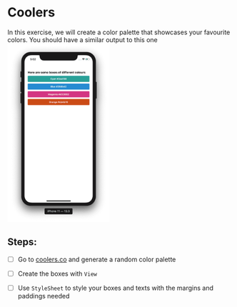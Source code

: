 # Coolers

In this exercise, we will create a color palette that showcases your favourite colors. You should have a similar output to this one <img src="assets/style-ios.png" alt="Color Palette" height="400px"/>

## Steps:

- [ ] Go to [coolers.co](https://coolors.co/) and generate a random color palette

- [ ] Create the boxes with `View`

- [ ] Use `StyleSheet` to style your boxes and texts with the margins and paddings needed
